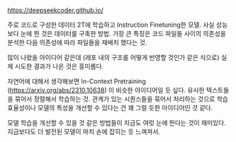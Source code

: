 https://deepseekcoder.github.io/

주로 코드로 구성한 데이터 2T에 학습하고 Instruction Finetuning한 모델. 사실 성능보다 눈에 띈 것은 데이터를 구축한 방법. 가장 큰 특징은 코드 파일들 사이의 의존성을 분석한 다음 의존성에 따라 파일들을 재배치 했다는 것.

많이 나왔을 아이디어 같은데 (레포 내의 구조를 어떻게 반영할 것인가 같은 식으로) 실제 시도한 결과가 나온 것은 흥미롭다.

자연어에 대해서 생각해보면 In-Context Pretraining (https://arxiv.org/abs/2310.10638) 이 비슷한 아이디어일 듯 싶다. 유사한 텍스트들을 묶어서 정렬해서 학습하는 것. 관계가 있는 시퀀스들을 묶어서 처리하는 것으로 학습 효율성이나 모델의 특성을 개선할 수 있다는 건 꽤 그럴 듯한 아이디어인 것 같다.

모델 학습을 개선할 수 있을 것 같은 방법들이 지금도 여럿 눈에 띈다는 것이 재미있다. 지금보다도 더 발전된 모델이 마치 손에 잡히는 듯 느껴져서.